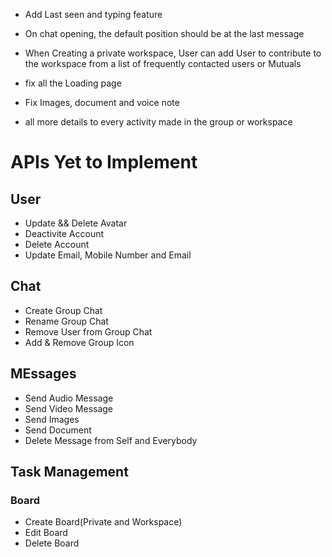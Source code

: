 - Add Last seen and typing feature

- On chat opening, the default position should be at the last message

- When Creating a private workspace, User can add User to contribute to the workspace from a list of frequently contacted users or Mutuals

- fix all the Loading page

- Fix Images, document and voice note

- all more details to every activity made in the group or workspace

# APIs Yet to Implement

## User

- Update && Delete Avatar
- Deactivite Account
- Delete Account
- Update Email, Mobile Number and Email

## Chat

- Create Group Chat
- Rename Group Chat
- Remove User from Group Chat
- Add & Remove Group Icon

## MEssages

- Send Audio Message
- Send Video Message
- Send Images
- Send Document
- Delete Message from Self and Everybody

## Task Management

### Board

- Create Board(Private and Workspace)
- Edit Board
- Delete Board
